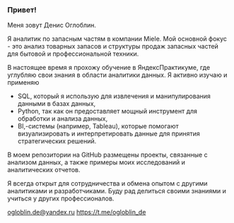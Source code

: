 ### Привет! 
Меня зовут Денис Оглоблин. 

Я аналитик по запасным частям в компании Miele. 
Мой основной фокус - это анализ товарных запасов и структуры продаж запасных частей для бытовой и профессиональной техники. 

В настоящее время я прохожу обучение в ЯндексПрактикуме, где углубляю свои знания в области аналитики данных.
Я активно изучаю и применяю
- SQL, который я использую для извлечения и манипулирования данными в базах данных,
- Python, так как он предоставляет мощный инструмент для обработки и анализа данных,
- BI,-системы (например, Tableau), которые помогают визуализировать и интерпретировать данные для принятия стратегических решений.

В моем репозитории на GitHub размещены проекты, связанные с анализом данных, а также примеры моих исследований и аналитических отчетов.

Я всегда открыт для сотрудничества и обмена опытом с другими аналитиками и разработчиками. 
Буду рад делиться своими знаниями и учиться у других профессионалов.

ogloblin.de@yandex.ru
https://t.me/ogloblin_de
